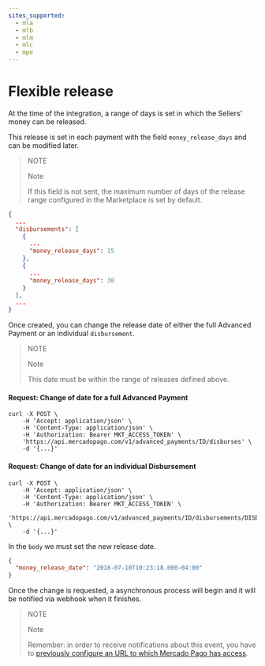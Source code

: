 ```yaml
---
sites_supported:
  - mla
  - mlb
  - mlm
  - mlc
  - mpe
---
```


# Flexible release

At the time of the integration, a range of days is set in which the Sellers’ money can be released.

This release is set in each payment with the field `money_release_days` and can be modified later.

> NOTE
>
> Note
>
> If this field is not sent, the maximum number of days of the release range configured in the Marketplace is set by default.

```json
{
  ...
  "disbursements": [
    {
      ...
      "money_release_days": 15
    },
    {
      ...
      "money_release_days": 30
    }
  ],
  ...
}
```

Once created, you can change the release date of either the full Advanced Payment or an individual `disbursement`.

> NOTE
>
> Note
>
> This date must be within the range of releases defined above.

#### Request: Change of date for a full Advanced Payment

```curl
curl -X POST \
    -H 'Accept: application/json' \
    -H 'Content-Type: application/json' \
    -H 'Authorization: Bearer MKT_ACCESS_TOKEN' \
    'https://api.mercadopago.com/v1/advanced_payments/ID/disburses' \
    -d '{...}'
```

#### Request: Change of date for an individual Disbursement

```curl
curl -X POST \
    -H 'Accept: application/json' \
    -H 'Content-Type: application/json' \
    -H 'Authorization: Bearer MKT_ACCESS_TOKEN' \
    'https://api.mercadopago.com/v1/advanced_payments/ID/disbursements/DISBURSEMENT_ID/disburses' \
    -d '{...}'
```

In the `body` we must set the new release date.

```json
{
  "money_release_date": "2018-07-10T10:23:18.000-04:00"
}
```  

Once the change is requested, a asynchronous process will begin and it will be notified via webhook when it finishes.

> NOTE
>
> Note
>
> Remember: in order to receive notifications about this event, you have to [previously configure an URL to which Mercado Pago has access](https://www.mercadopago.com/mla/account/webhooks).
